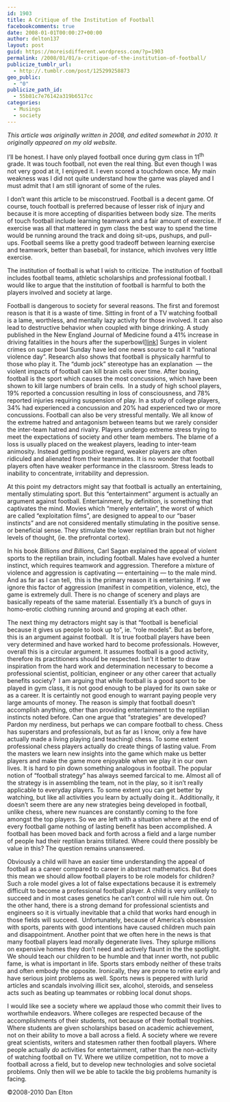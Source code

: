 ```yaml
---
id: 1903
title: A Critique of the Institution of Football
facebookcomments: true
date: 2008-01-01T00:00:27+00:00
author: delton137
layout: post
guid: https://moreisdifferent.wordpress.com/?p=1903
permalink: /2008/01/01/a-critique-of-the-institution-of-football/
publicize_tumblr_url:
  - http://.tumblr.com/post/125299258873
geo_public:
  - "0"
publicize_path_id:
  - 55b81c7e76142a319b6517cc
categories:
  - Musings
  - society
---
```

_This article was originally written in 2008, and edited somewhat in 2010. It originally appeared on my old website._

<!--more-->

I’ll be honest. I have only played football once during gym class in 11<sup>th</sup> grade. It was touch football, not even the real thing. But even though I was not very good at it, I enjoyed it. I even scored a touchdown once. My main weakness was I did not quite understand how the game was played and I must admit that I am still ignorant of some of the rules.

I don’t want this article to be misconstrued. Football is a decent game. Of course, touch football is preferred because of lesser risk of injury and because it is more accepting of disparities between body size. The merits of touch football include learning teamwork and a fair amount of exercise. If exercise was all that mattered in gym class the best way to spend the time would be running around the track and doing sit-ups, pushups, and pull-ups. Football seems like a pretty good tradeoff between learning exercise and teamwork, better than baseball, for instance, which involves very little exercise.

The institution of football is what I wish to criticize. The institution of football includes football teams, athletic scholarships and professional football. I would like to argue that the institution of football is harmful to both the players involved and society at large.

Football is dangerous to society for several reasons. The first and foremost reason is that it is a waste of time. Sitting in front of a TV watching football is a lame, worthless, and mentally lazy activity for those involved. It can also lead to destructive behavior when coupled with binge drinking. A study published in the New England Journal of Medicine found a 41% increase in driving fatalities in the hours after the superbowl[[link](http://www.nejm.org/doi/full/10.1056/NEJM200301233480423)] Surges in violent crimes on super bowl Sunday have led one news source to call it &#8220;national violence day&#8221;. Research also shows that football is physically harmful to those who play it. The “dumb jock” stereotype has an explanation  &#8212; the violent impacts of football can kill brain cells over time. After boxing, football is the sport which causes the most concussions, which have been shown to kill large numbers of brain cells.  In a study of high school players, 19% reported a concussion resulting in loss of consciousness, and 78% reported injuries requiring suspension of play. In a study of college players, 34% had experienced a concussion and 20% had experienced two or more concussions. Football can also be very stressful mentally. We all know of the extreme hatred and antagonism between teams but we rarely consider the inter-team hatred and rivalry. Players undergo extreme stress trying to meet the expectations of society and other team members. The blame of a loss is usually placed on the weakest players, leading to inter-team animosity. Instead getting positive regard, weaker players are often ridiculed and alienated from their teammates. It is no wonder that football players often have weaker performance in the classroom. Stress leads to inability to concentrate, irritability and depression.

At this point my detractors might say that football is actually an entertaining, mentally stimulating sport. But this “entertainment” argument is actually an argument against football. Entertainment, by definition, is something that captivates the mind. Movies which “merely entertain”, the worst of which are called “exploitation films”, are designed to appeal to our “baser instincts” and are not considered mentally stimulating in the positive sense. or beneficial sense. They stimulate the lower reptilian brain but not higher levels of thought, (ie. the prefrontal cortex).

In his book _Billions and Billions,_ Carl Sagan explained the appeal of violent sports to the reptilian brain, including football. Males have evolved a hunter instinct, which requires teamwork and aggression. Therefore a mixture of violence and aggression is captivating &#8212; entertaining &#8212; to the male mind. And as far as I can tell,  this is the primary reason it is entertaining. If we ignore this factor of aggression (manifest in competition, violence, etc), the game is extremely dull. There is no change of scenery and plays are basically repeats of the same material. Essentially it’s a bunch of guys in homo-erotic clothing running around and groping at each other.

The next thing my detractors might say is that “football is beneficial because it gives us people to look up to&#8221;, ie. &#8220;role models”. But as before, this is an argument against football.  It is true football players have been very determined and have worked hard to become professionals. However, overall this is a circular argument. It assumes football is a good activity, therefore its practitioners should be respected. Isn&#8217;t it better to draw inspiration from the hard work and determination necessary to become a professional scientist, politician, engineer or any other career that actually benefits society?  I am arguing that while football is a good sport to be played in gym class, it is not good enough to be played for its own sake or as a career. It is certaintly not good enough to warrant paying people very large amounts of money. The reason is simply that football doesn&#8217;t accomplish anything, other than providing entertainment to the reptilian instincts noted before. Can one argue that &#8220;strategies&#8221; are developed?  Pardon my nerdiness, but perhaps we can compare football to chess. Chess has superstars and professionals, but as far as I know, only a few have actually made a living playing (and teaching) chess. To some extent professional chess players actually do create things of lasting value. From the masters we learn new insights into the game which make us better players and make the game more enjoyable when we play it in our own lives. It is hard to pin down something analogous in football. The popular notion of &#8220;football strategy&#8221; has always seemed farcical to me. Almost all of the strategy is in assembling the team, not in the play, so it isn&#8217;t really applicable to everyday players. To some extent you can get better by watching, but like all activities you learn by actually doing it.. Additionally, it doesn&#8217;t seem there are any new strategies being developed in football, unlike chess, where new nuances are constantly coming to the fore amongst the top players. So we are left with a situation where at the end of every football game nothing of lasting benefit has been accomplished. A football has been moved back and forth across a field and a large number of people had their reptilian brains titillated. Where could there possibly be value in this? The question remains unanswered.

Obviously a child will have an easier time understanding the appeal of football as a career compared to career in abstract mathematics. But does this mean we should allow football players to be role models for children? Such a role model gives a lot of false expectations because it is extremely difficult to become a professional football player. A child is very unlikely to succeed and in most cases genetics he can&#8217;t control will rule him out. On the other hand, there is a strong demand for professional scientists and engineers so it is virtually inevitable that a child that works hard enough in those fields will succeed.  Unfortunately, because of America&#8217;s obsession with sports, parents with good intentions have caused children much pain and disappointment. Another point that we often here in the news is that many football players lead morally degenerate lives. They splurge millions on expensive homes they don&#8217;t need and actively flaunt in the the spotlight. We should teach our children to be humble and that inner worth, not public fame, is what is important in life. Sports stars embody neither of these traits and often embody the opposite. Ironically, they are prone to retire early and have serious joint problems as well. Sports news is peppered with lurid articles and scandals involving illicit sex, alcohol, steroids, and senseless acts such as beating up teammates or robbing local donut shops.

I would like see a society where we applaud those who commit their lives to worthwhile endeavors. Where colleges are respected because of the accomplishments of their students, not because of their football trophies. Where students are given scholarships based on academic achievement, not on their ability to move a ball across a field. A society where we revere great scientists, writers and statesmen rather then football players. Where people actually _do_ activities for entertainment, rather than the non-activity of watching football on TV. Where we utilize competition, not to move a football across a field, but to develop new technologies and solve societal problems. Only then will we be able to tackle the big problems humanity is facing.

©2008-2010 Dan Elton
